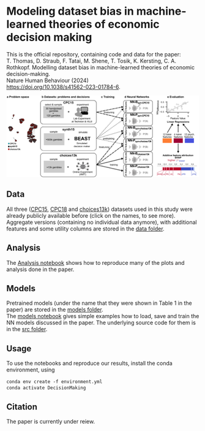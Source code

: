 # Modeling dataset bias in machine-learned theories of economic decision making
This is the official repository, containing code and data for the paper:\
T. Thomas, D. Straub, F. Tatai, M. Shene, T. Tosik, K. Kersting, C. A. Rothkopf. Modelling dataset bias in machine-learned theories of economic decision-making.\
Nature Human Behaviour (2024)\
https://doi.org/10.1038/s41562-023-01784-6.

![Explanatory Figure](figure1.png)

## Data
All three ([CPC15](https://economics.agri.huji.ac.il/crc2015/raw-data), [CPC18](https://cpc-18.com/data/) and [choices13k](https://github.com/jcpeterson/choices13k)) datasets used in this study were already publicly available before (click on the names, to see more).
Aggregate versions (containing no individual data anymore), with additional features and some utility columns are stored in the [data folder](./data/).

## Analysis
The [Analysis notebook](./Analysis.ipynb) shows how to reproduce many of the plots and analysis done in the paper.

## Models
Pretrained models (under the name that they were shown in Table 1 in the paper) are stored in the [models folder](./models).  
The [models notebook](./NNs.ipynb) gives simple examples how to load, save and train the NN models discussed in the paper.
The underlying source code for them is in the [src folder](./src).

## Usage
To use the notebooks and reproduce our results, install the conda environment, using
```
conda env create -f environment.yml
conda activate DecisionMaking
```

## Citation
The paper is currently under reiew.
